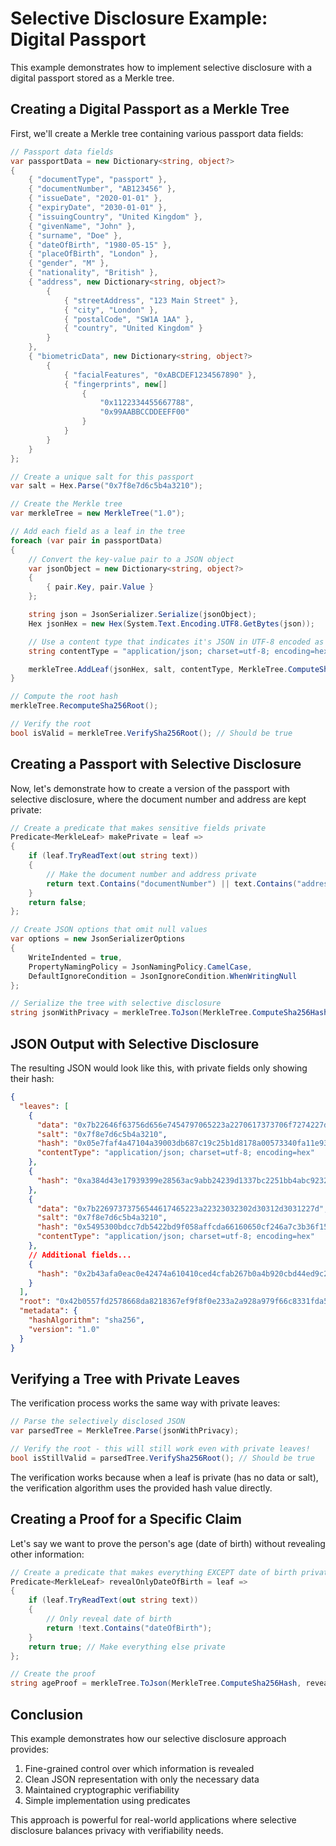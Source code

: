 # Selective Disclosure Example: Digital Passport

This example demonstrates how to implement selective disclosure with a digital passport stored as a Merkle tree.

## Creating a Digital Passport as a Merkle Tree

First, we'll create a Merkle tree containing various passport data fields:

```csharp
// Passport data fields
var passportData = new Dictionary<string, object?>
{
    { "documentType", "passport" },
    { "documentNumber", "AB123456" },
    { "issueDate", "2020-01-01" },
    { "expiryDate", "2030-01-01" },
    { "issuingCountry", "United Kingdom" },
    { "givenName", "John" },
    { "surname", "Doe" },
    { "dateOfBirth", "1980-05-15" },
    { "placeOfBirth", "London" },
    { "gender", "M" },
    { "nationality", "British" },
    { "address", new Dictionary<string, object?>
        {
            { "streetAddress", "123 Main Street" },
            { "city", "London" },
            { "postalCode", "SW1A 1AA" },
            { "country", "United Kingdom" }
        }
    },
    { "biometricData", new Dictionary<string, object?>
        {
            { "facialFeatures", "0xABCDEF1234567890" },
            { "fingerprints", new[]
                {
                    "0x1122334455667788",
                    "0x99AABBCCDDEEFF00"
                }
            }
        }
    }
};

// Create a unique salt for this passport
var salt = Hex.Parse("0x7f8e7d6c5b4a3210");

// Create the Merkle tree
var merkleTree = new MerkleTree("1.0");

// Add each field as a leaf in the tree
foreach (var pair in passportData)
{
    // Convert the key-value pair to a JSON object
    var jsonObject = new Dictionary<string, object?>
    {
        { pair.Key, pair.Value }
    };

    string json = JsonSerializer.Serialize(jsonObject);
    Hex jsonHex = new Hex(System.Text.Encoding.UTF8.GetBytes(json));

    // Use a content type that indicates it's JSON in UTF-8 encoded as hex
    string contentType = "application/json; charset=utf-8; encoding=hex";

    merkleTree.AddLeaf(jsonHex, salt, contentType, MerkleTree.ComputeSha256Hash);
}

// Compute the root hash
merkleTree.RecomputeSha256Root();

// Verify the root
bool isValid = merkleTree.VerifySha256Root(); // Should be true
```

## Creating a Passport with Selective Disclosure

Now, let's demonstrate how to create a version of the passport with selective disclosure, where the document number and address are kept private:

```csharp
// Create a predicate that makes sensitive fields private
Predicate<MerkleLeaf> makePrivate = leaf =>
{
    if (leaf.TryReadText(out string text))
    {
        // Make the document number and address private
        return text.Contains("documentNumber") || text.Contains("address");
    }
    return false;
};

// Create JSON options that omit null values
var options = new JsonSerializerOptions
{
    WriteIndented = true,
    PropertyNamingPolicy = JsonNamingPolicy.CamelCase,
    DefaultIgnoreCondition = JsonIgnoreCondition.WhenWritingNull
};

// Serialize the tree with selective disclosure
string jsonWithPrivacy = merkleTree.ToJson(MerkleTree.ComputeSha256Hash, makePrivate, options);
```

## JSON Output with Selective Disclosure

The resulting JSON would look like this, with private fields only showing their hash:

```json
{
  "leaves": [
    {
      "data": "0x7b22646f63756d656e7454797065223a2270617373706f7274227d",
      "salt": "0x7f8e7d6c5b4a3210",
      "hash": "0x05e7faf4a47104a39003db687c19c25b1d8178a00573340fa11e93235229e096",
      "contentType": "application/json; charset=utf-8; encoding=hex"
    },
    {
      "hash": "0xa384d43e17939399e28563ac9abb24239d1337bc2251bb4abc92322c31be0ca0"
    },
    {
      "data": "0x7b22697373756544617465223a22323032302d30312d3031227d",
      "salt": "0x7f8e7d6c5b4a3210",
      "hash": "0x5495300bdcc7db5422bd9f058affcda66160650cf246a7c3b36f15da8670d5c6",
      "contentType": "application/json; charset=utf-8; encoding=hex"
    },
    // Additional fields...
    {
      "hash": "0x2b43afa0eac0e42474a610410ced4cfab267b0a4b920cbd44ed9c214dd77e3df"
    }
  ],
  "root": "0x42b0557fd2578668da8218367ef9f8f0e233a2a928a979f66c8331fda5d81af8",
  "metadata": {
    "hashAlgorithm": "sha256",
    "version": "1.0"
  }
}
```

## Verifying a Tree with Private Leaves

The verification process works the same way with private leaves:

```csharp
// Parse the selectively disclosed JSON
var parsedTree = MerkleTree.Parse(jsonWithPrivacy);

// Verify the root - this will still work even with private leaves!
bool isStillValid = parsedTree.VerifySha256Root(); // Should be true
```

The verification works because when a leaf is private (has no data or salt), the verification algorithm uses the provided hash value directly.

## Creating a Proof for a Specific Claim

Let's say we want to prove the person's age (date of birth) without revealing other information:

```csharp
// Create a predicate that makes everything EXCEPT date of birth private
Predicate<MerkleLeaf> revealOnlyDateOfBirth = leaf =>
{
    if (leaf.TryReadText(out string text))
    {
        // Only reveal date of birth
        return !text.Contains("dateOfBirth");
    }
    return true; // Make everything else private
};

// Create the proof
string ageProof = merkleTree.ToJson(MerkleTree.ComputeSha256Hash, revealOnlyDateOfBirth, options);
```

## Conclusion

This example demonstrates how our selective disclosure approach provides:

1. Fine-grained control over which information is revealed
2. Clean JSON representation with only the necessary data
3. Maintained cryptographic verifiability
4. Simple implementation using predicates

This approach is powerful for real-world applications where selective disclosure balances privacy with verifiability needs. 